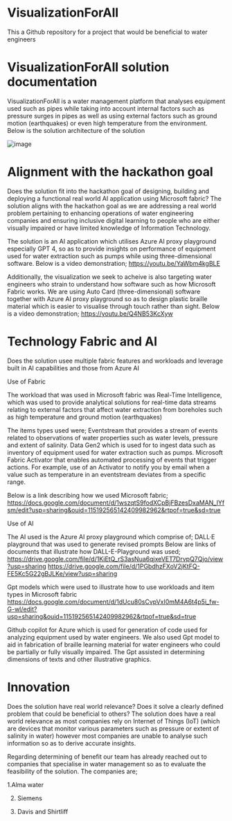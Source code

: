 # VisualizationForAll
This a Github repository for a project that would be beneficial to water engineers
# VisualizationForAll solution documentation
VisualizationForAll is a water management platform that analyses equipment used such as pipes while taking into account internal factors such as pressure surges in pipes as well as using external factors such as ground motion (earthquakes) or even high temperature from the environment.
Below is the solution architecture of the solution

![image](https://github.com/user-attachments/assets/09858649-67ae-47a6-bcd6-6886f175a27c)

# Alignment with the hackathon goal
Does the solution fit into the hackathon goal of designing, building and deploying a functional real world AI application using Microsoft fabric?
The solution aligns with the hackathon goal  as we are addressing a real world problem pertaining to enhancing operations of water  engineering companies and ensuring inclusive digital learning to people who are either  visually impaired or have limited knowledge of Information Technology.

The solution is an AI application which utilises Azure AI proxy playground especially GPT 4, so as to provide insights on performance of equipment used for water extraction such as pumps while using three-dimensional software.
Below is a video demonstration;
https://youtu.be/YaWbm4kgBLE

Additionally, the  visualization we seek to acheive is also targeting water engineers who strain to understand how software such as how Microsoft Fabric works. We are using Auto Card (three-dimensional) software together with Azure AI proxy playground so as to design plastic braille material which is easier to visualise through touch rather than sight.
Below is a video demonstration;
https://youtu.be/Q4NB53KcXyw 

# Technology Fabric and AI
Does the solution usee multiple fabric features and workloads and leverage built in AI capabilities and those from Azure AI

Use of Fabric

The workload that was used in Microsoft fabric was Real-Time Intelligence, which was used to provide  analytical solutions for real-time data streams relating  to external factors that affect water extraction from boreholes  such as high temperature and ground motion (earthquakes)

The items types used were;
Eventstream  that provides  a stream of events related to observations of water properties such as water levels, pressure and extent of salinity.
Data Gen2  which is used for to ingest data such as inventory of equipment used for water extraction such as pumps.
Microsoft Fabric Activator  that enables automated processing of events that trigger actions. For example, use of an  Activator to notify you by email when a value such as temperature  in an eventstream deviates from a specific range.

Below is a link describing how we used Microsoft fabric;
https://docs.google.com/document/d/1wszqtS9fodXCpBjFBzesDxaMAN_IYfsm/edit?usp=sharing&ouid=115192565142409982962&rtpof=true&sd=true

Use of AI

The AI used is the Azure AI proxy playground  which comprise of;
DALL·E playground that was used to generate revised prompts 
Below are links of documents that illustrate how DALL-E-Playground was used;
https://drive.google.com/file/d/1KiEtQ_rS3asNua6qjxeVET7DrvpQ7Qjo/view?usp=sharing
https://drive.google.com/file/d/1PGbdhzFXoV2jKtFQ-FE5Kc5G22gBJLKe/view?usp=sharing

Gpt  models which were used to illustrate how to use workloads and item types in Microsoft fabric
https://docs.google.com/document/d/1dUcu80sCvpVxI0mM4A6t4p5i_fw-G-wl/edit?usp=sharing&ouid=115192565142409982962&rtpof=true&sd=true

Github copilot for Azure which is used for generation of code used for analyzing equipment used by water engineers.
We also used Gpt model to aid in fabrication of braille learning material for water engineers who could be partially or fully visually impaired. The Gpt assisted in determining dimensions of texts and other illustrative graphics.


# Innovation
Does the solution have real world relevance? Does it solve a clearly defined problem that could be beneficial to others?
The solution does have a real world relevance as most companies rely on Internet of Things (IoT)  (which are devices that monitor various parameters such as pressure or extent of salinity in water) however most companies are unable to analyse such information so as to derive accurate insights.

Regarding determining of benefit our team has already reached out to companies that specialise in water management so as to evaluate the feasibility of the solution. The companies are; 

1.Alma water

2. Siemens

3. Davis and Shirtliff

